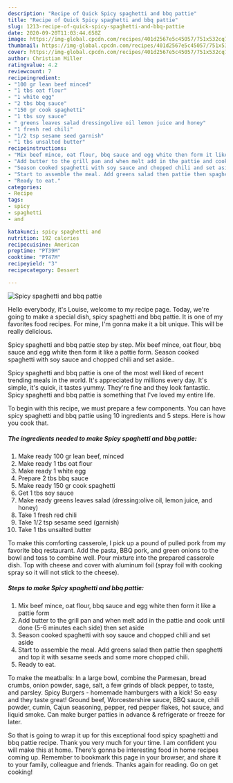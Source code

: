```yaml
---
description: "Recipe of Quick Spicy spaghetti and bbq pattie"
title: "Recipe of Quick Spicy spaghetti and bbq pattie"
slug: 1213-recipe-of-quick-spicy-spaghetti-and-bbq-pattie
date: 2020-09-20T11:03:44.658Z
image: https://img-global.cpcdn.com/recipes/401d2567e5c45057/751x532cq70/spicy-spaghetti-and-bbq-pattie-recipe-main-photo.jpg
thumbnail: https://img-global.cpcdn.com/recipes/401d2567e5c45057/751x532cq70/spicy-spaghetti-and-bbq-pattie-recipe-main-photo.jpg
cover: https://img-global.cpcdn.com/recipes/401d2567e5c45057/751x532cq70/spicy-spaghetti-and-bbq-pattie-recipe-main-photo.jpg
author: Christian Miller
ratingvalue: 4.2
reviewcount: 7
recipeingredient:
- "100 gr lean beef minced"
- "1 tbs oat flour"
- "1 white egg"
- "2 tbs bbq sauce"
- "150 gr cook spaghetti"
- "1 tbs soy sauce"
- " greens leaves salad dressingolive oil lemon juice and honey"
- "1 fresh red chili"
- "1/2 tsp sesame seed garnish"
- "1 tbs unsalted butter"
recipeinstructions:
- "Mix beef mince, oat flour, bbq sauce and egg white then form it like a pattie form"
- "Add butter to the grill pan and when melt add in the pattie and cook until done (5-6 minutes each side) then set aside"
- "Season cooked spaghetti with soy sauce and chopped chili and set aside"
- "Start to assemble the meal. Add greens salad then pattie then spaghetti and top it with sesame seeds and some more chopped chili."
- "Ready to eat."
categories:
- Recipe
tags:
- spicy
- spaghetti
- and

katakunci: spicy spaghetti and 
nutrition: 192 calories
recipecuisine: American
preptime: "PT39M"
cooktime: "PT47M"
recipeyield: "3"
recipecategory: Dessert

---
```



![Spicy spaghetti and bbq pattie](https://img-global.cpcdn.com/recipes/401d2567e5c45057/751x532cq70/spicy-spaghetti-and-bbq-pattie-recipe-main-photo.jpg)

Hello everybody, it's Louise, welcome to my recipe page. Today, we're going to make a special dish, spicy spaghetti and bbq pattie. It is one of my favorites food recipes. For mine, I'm gonna make it a bit unique. This will be really delicious.

Spicy spaghetti and bbq pattie step by step. Mix beef mince, oat flour, bbq sauce and egg white then form it like a pattie form. Season cooked spaghetti with soy sauce and chopped chili and set aside..

Spicy spaghetti and bbq pattie is one of the most well liked of recent trending meals in the world. It's appreciated by millions every day. It's simple, it's quick, it tastes yummy. They're fine and they look fantastic. Spicy spaghetti and bbq pattie is something that I've loved my entire life.


To begin with this recipe, we must prepare a few components. You can have spicy spaghetti and bbq pattie using 10 ingredients and 5 steps. Here is how you cook that.

<!--inarticleads1-->

##### The ingredients needed to make Spicy spaghetti and bbq pattie:

1. Make ready 100 gr lean beef, minced
1. Make ready 1 tbs oat flour
1. Make ready 1 white egg
1. Prepare 2 tbs bbq sauce
1. Make ready 150 gr cook spaghetti
1. Get 1 tbs soy sauce
1. Make ready  greens leaves salad (dressing:olive oil, lemon juice, and honey)
1. Take 1 fresh red chili
1. Take 1/2 tsp sesame seed (garnish)
1. Take 1 tbs unsalted butter


To make this comforting casserole, I pick up a pound of pulled pork from my favorite bbq restaurant. Add the pasta, BBQ pork, and green onions to the bowl and toss to combine well. Pour mixture into the prepared casserole dish. Top with cheese and cover with aluminum foil (spray foil with cooking spray so it will not stick to the cheese). 

<!--inarticleads2-->

##### Steps to make Spicy spaghetti and bbq pattie:

1. Mix beef mince, oat flour, bbq sauce and egg white then form it like a pattie form
1. Add butter to the grill pan and when melt add in the pattie and cook until done (5-6 minutes each side) then set aside
1. Season cooked spaghetti with soy sauce and chopped chili and set aside
1. Start to assemble the meal. Add greens salad then pattie then spaghetti and top it with sesame seeds and some more chopped chili.
1. Ready to eat.


To make the meatballs: In a large bowl, combine the Parmesan, bread crumbs, onion powder, sage, salt, a few grinds of black pepper, to taste, and parsley. Spicy Burgers - homemade hamburgers with a kick! So easy and they taste great! Ground beef, Worcestershire sauce, BBQ sauce, chili powder, cumin, Cajun seasoning, pepper, red pepper flakes, hot sauce, and liquid smoke. Can make burger patties in advance &amp; refrigerate or freeze for later. 

So that is going to wrap it up for this exceptional food spicy spaghetti and bbq pattie recipe. Thank you very much for your time. I am confident you will make this at home. There's gonna be interesting food in home recipes coming up. Remember to bookmark this page in your browser, and share it to your family, colleague and friends. Thanks again for reading. Go on get cooking!

